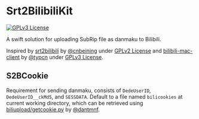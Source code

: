 # Srt2BilibiliKit

[![GPLv3 License](https://img.shields.io/github/license/ApolloZhu/Srt2BilibiliKit.svg)](LICENSE)

A swift solution for uploading SubRip file as danmaku to Bilibili. 

Inspired by [srt2bilibili](https://github.com/cnbeining/srt2bilibili) by [@cnbeining](https://github.com/cnbeining) under [GPLv2 License](https://github.com/cnbeining/srt2bilibili/blob/fake-ip/LICENSE) and [bilibili-mac-client](https://github.com/typcn/bilibili-mac-client) by [@typcn](https://github.com/typcn) under [GPLv3 License](https://github.com/typcn/bilibili-mac-client/blob/master/LICENSE).

## S2BCookie

Requirement for sending danmaku, consists of `DedeUserID`, `DedeUserID__ckMd5`, and `SESSDATA`. Default to a file named `bilicookies` at current working directory, which can be retrieved using [biliupload/getcookie.py](https://github.com/dantmnf/biliupload/blob/master/getcookie.py) by [@dantmnf](https://github.com/dantmnf).
